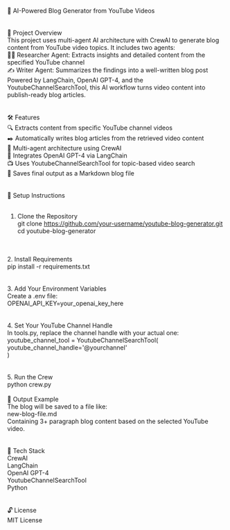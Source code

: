 🤖 AI-Powered Blog Generator from YouTube Videos<br>
<br>
<br>
🧠 Project Overview<br>
This project uses multi-agent AI architecture with CrewAI to generate blog content from YouTube video topics. It includes two agents:<br>
🧑‍💼 Researcher Agent: Extracts insights and detailed content from the specified YouTube channel<br>
✍️ Writer Agent: Summarizes the findings into a well-written blog post<br>
Powered by LangChain, OpenAI GPT-4, and the YoutubeChannelSearchTool, this AI workflow turns video content into publish-ready blog articles.<br>
<br>
<br>
🛠️ Features<br>
🔍 Extracts content from specific YouTube channel videos<br>
✒️ Automatically writes blog articles from the retrieved video content<br>
🧠 Multi-agent architecture using CrewAI<br>
🤖 Integrates OpenAI GPT-4 via LangChain<br>
📺 Uses YoutubeChannelSearchTool for topic-based video search<br>
💾 Saves final output as a Markdown blog file<br>
<br>
<br>
🔧 Setup Instructions<br>
<br>
1. Clone the Repository<br>
git clone https://github.com/your-username/youtube-blog-generator.git<br>
cd youtube-blog-generator<br>
<br>
<br>
2. Install Requirements<br>
pip install -r requirements.txt<br>
<br>
<br>
3. Add Your Environment Variables<br>
Create a .env file:<br>
OPENAI_API_KEY=your_openai_key_here<br>
<br>
<br>
4. Set Your YouTube Channel Handle<br>
In tools.py, replace the channel handle with your actual one:<br>
youtube_channel_tool = YoutubeChannelSearchTool(<br>
    youtube_channel_handle='@yourchannel'<br>
)<br>
<br>
<br>
5. Run the Crew<br>
python crew.py<br>
<br>
📄 Output Example<br>
The blog will be saved to a file like:<br>
new-blog-file.md<br>
Containing 3+ paragraph blog content based on the selected YouTube video.<br>
<br>
<br>
🧰 Tech Stack<br>
CrewAI<br>
LangChain<br>
OpenAI GPT-4<br>
YoutubeChannelSearchTool<br>
Python<br>
<br>
<br>
🔓 License<br>
MIT License<br>
